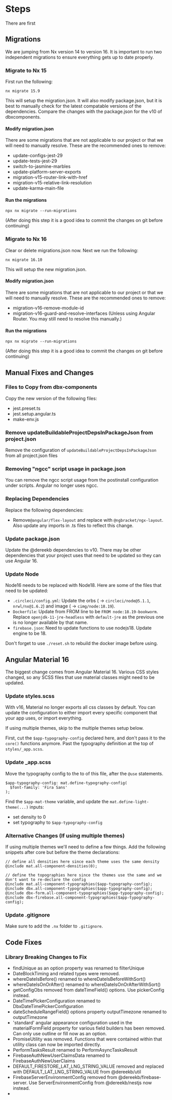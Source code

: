 # Steps
There are first 

## Migrations
We are jumping from Nx version 14 to version 16. It is important to run two independent migrations to ensure everything gets up to date properly.

### Migrate to Nx 15
First run the following:

```nx migrate 15.9```

This will setup the migration.json. It will also modify package.json, but it is best to manually check for the latest compatable versions of the dependencies. Compare the changes with the package.json for the v10 of dbxcomponents.

#### Modify migration.json
There are some migrations that are not applicable to our project or that we will need to manually resolve. These are the recommended ones to remove:

- update-configs-jest-29
- update-tests-jest-29
- switch-to-jasmine-marbles
- update-platform-server-exports
- migration-v15-router-link-with-href
- migration-v15-relative-link-resolution
- update-karma-main-file

#### Run the migrations

```npx nx migrate --run-migrations```

(After doing this step it is a good idea to commit the changes on git before continuing)

### Migrate to Nx 16
Clear or delete migrations.json now. Next we run the following:

```nx migrate 16.10```

This will setup the new migration.json.

#### Modify migration.json
There are some migrations that are not applicable to our project or that we will need to manually resolve. These are the recommended ones to remove:

- migration-v16-remove-module-id
- migration-v16-guard-and-resolve-interfaces (Unless using Angular Router. You may still need to resolve this manually.)

#### Run the migrations

```npx nx migrate --run-migrations```

(After doing this step it is a good idea to commit the changes on git before continuing)

## Manual Fixes and Changes

### Files to Copy from dbx-components
Copy the new version of the following files:

- jest.preset.ts
- jest.setup.angular.ts
- make-env.js

### Remove updateBuildableProjectDepsInPackageJson from project.json
Remove the configuration of `updateBuildableProjectDepsInPackageJson` from all project.json files

### Removing "ngcc" script usage in package.json
You can remove the ngcc script usage from the postinstall configuration under scripts. Angular no longer uses ngcc.

### Replacing Dependencies
Replace the following dependencies:

- Remove`@angular/flex-layout` and replace with `@ngbracket/ngx-layout`. Also update any imports in .ts files to reflect this change.

### Update package.json
Update the @dereekb dependencies to v10. There may be other dependencies that your project uses that need to be updated so they can use Angular 16.

### Update Node
Node16 needs to be replaced with Node18. Here are some of the files that need to be updated:

- `.circleci/config.yml`: Update the orbs ( -> `circleci/node@5.1.1`, `nrwl/nx@1.6.2`) and image ( -> `cimg/node:18.19`). 
- `Dockerfile`: Update from FROM line to be `FROM node:18.19-bookworm`. Replace `openjdk-11-jre-headless` with `default-jre` as the previous one is no longer available by that name.
- `firebase.json`: Need to update functions to use nodejs18. Update engine to be 18.

Don't forget to use `./reset.sh` to rebuild the docker image before using.

## Angular Material 16
The biggest change comes from Angular Material 16. Various CSS styles changed, so any SCSS files that use material classes might need to be updated.

### Update styles.scss
With v16, Material no longer exports all css classes by default. You can update the configuration to either import every specific component that your app uses, or import everything.

If using multiple themes, skip to the multiple themes setup below.

First, cut the `$app-typography-config` declared here, and don't pass it to the `core()` functions anymore. Past the typography definition at the top of `styles/_app.scss`.

### Update _app.scss
Move the typography config to the to of this file, after the `@use` statements.

```
$app-typography-config: mat.define-typography-config(
  $font-family: 'Fira Sans'
);
```

Find the `$app-mat-theme` variable, and update the `mat.define-light-theme(...)` inputs:
- set density to 0
- set typography to `$app-typography-config`

### Alternative Changes (If using multiple themes)
If using multiple themes we'll need to define a few things. Add the following snippets after core but before the theme declarations:

```
// define all densities here since each theme uses the same density
@include mat.all-component-densities(0);
```

```
// define the topographies here since the themes use the same and we don't want to re-declare the config
@include mat.all-component-typographies($app-typography-config);
@include dbx.all-component-typographies($app-typography-config);
@include dbx-form.all-component-typographies($app-typography-config);
@include dbx-firebase.all-component-typographies($app-typography-config);
```

### Update .gitignore
Make sure to add the `.nx` folder to `.gitignore`.

## Code Fixes

### Library Breaking Changes to Fix
- findUnique as an option property was renamed to filterUnique
- DateBlockTiming and related types were removed.
- whereDateIsBefore() renamed to whereDateIsBeforeWithSort()
- whereDateIsOnOrAfter() renamed to whereDateIsOnOrAfterWithSort()
- getConfigObs removed from dateTimeField() options. Use pickerConfig instead.
- DateTimePickerConfiguration renamed to DbxDateTimePickerConfiguration
- dateScheduleRangeField() options property outputTimezone renamed to outputTimezone
- 'standard' angular appearance configuration used in the materialFormField property for various field builders has been removed. Can only use outline or fill now as an option.
- PromiseUtility was removed. Functions that were contained within that utility class can now be imported directly.
- PerformTasksResult renamed to PerformAsyncTasksResult
- FirebaseAuthNewUserClaimsData renamed to FirebaseAuthNewUserClaims
- DEFAULT_FIRESTORE_LAT_LNG_STRING_VALUE removed and replaced with DEFAULT_LAT_LNG_STRING_VALUE from @dereekb/util
- FirebaseServerEnvironmentConfig removed from @dereekb/firebase-server. Use ServerEnvironmentConfig from @dereekb/nestjs now instead.
- 